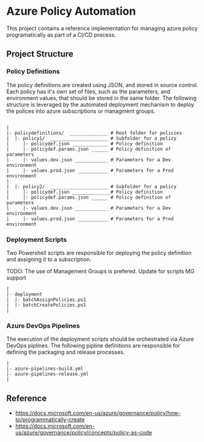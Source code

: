 # Azure Policy Automation

This project contains a reference implementation for managing azure policy programatically as part of a CI/CD process.

## Project Structure

### Policy Definitions

The policy definitions are created using JSON, and stored in source control. Each policy has it's own set of files, such as the parameters, and environment values, that should be stored in the same folder. The following structure is leveraged by the automated deployment mechanism to deploy the polices into azure subscriptions or managment groups.

```

|
|- policydefinitions/  ______________ # Root folder for policies
|  |- policy1/  _____________________ # Subfolder for a policy
|     |- policydef.json _____________ # Policy definition
|     |- policydef.params.json ______ # Policy definition of parameters
|     |- values.dev.json ____________ # Parameters for a Dev environment
|     |- values.prod.json ___________ # Parameters for a Prod environment
|
|  |- policy2/  _____________________ # Subfolder for a policy
|     |- policydef.json ______________# Policy definition
|     |- policydef.params.json ______ # Policy definition of parameters
|     |- values.dev.json ____________ # Parameters for a Dev environment
|     |- values.prod.json ___________ # Parameters for a Prod environment

```

### Deployment Scripts

Two Powershell scripts are responsible for deploying the policy definition and assigning it to a subscription.

TODO: The use of Management Groups is prefered. Update for scripts MG support

```
|
|- deployment
|  |- batchAssignPolicies.ps1
|  |- batchCreatePolicies.ps1
|
```
### Azure DevOps Pipelines

The execution of the deployment scripts should be orchestrated via Azure DevOps piplines. The following pipline definitions are responsible for defining the packaging and release processes.

```
|
|- azure-pipelines-build.yml
|- azure-pipelines-release.yml
|
```

## Reference

* https://docs.microsoft.com/en-us/azure/governance/policy/how-to/programmatically-create
* https://docs.microsoft.com/en-us/azure/governance/policy/concepts/policy-as-code